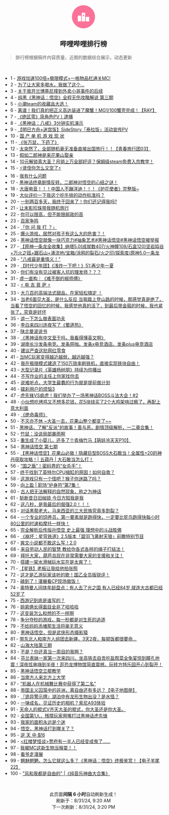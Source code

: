 <div align="center">
    <img src="./assets/icon_rank.png" alt="logo" />
    <h2>哔哩哔哩排行榜</h>
</div>

> 排行榜根据稿件内容质量，近期的数据综合展示，动态更新

<br />

<ul><li><span>1 - <a href=https://www.bilibili.com/BV1Lb421E7dn>游戏加速100倍+极限模式+一格物品栏通关MC!</a></span></li><li><span>2 - <a href=https://www.bilibili.com/BV1N1421b7NL>为了让大家多喝水，我做了这个…</a></span></li><li><span>3 - <a href=https://www.bilibili.com/BV1NW421X7RV>关于我开兰博基尼撞到外卖小哥事件的后续</a></span></li><li><span>4 - <a href=https://www.bilibili.com/BV1ST421z7EW>纯黑《黑神话：悟空》全程无伤攻略解说&nbsp;第三期</a></span></li><li><span>5 - <a href=https://www.bilibili.com/BV1ME4m1R79t>小潮team的收藏品大选！</a></span></li><li><span>6 - <a href=https://www.bilibili.com/BV1zW421Q796>离谱！我们真的把正义高达装进了魔蟹！MG1/100蟹壳完成！【RAY】</a></span></li><li><span>7 - <a href=https://www.bilibili.com/BV1YT421r7pH>《绝区零》简角色PV丨逮捕</a></span></li><li><span>8 - <a href=https://www.bilibili.com/BV1EcHgezEyF>《黑神话：八戒》3分钟实机演示</a></span></li><li><span>9 - <a href=https://www.bilibili.com/BV1ZW421Q7PC>【明日方舟×迷宫饭】SideStory「泰拉饭」活动宣传PV</a></span></li><li><span>10 - <a href=https://www.bilibili.com/BV1Cx4y1s73T>国&nbsp;产&nbsp;单&nbsp;机&nbsp;游&nbsp;戏&nbsp;现&nbsp;状</a></span></li><li><span>11 - <a href=https://www.bilibili.com/BV1sW421X7C2>《张万鼠，下药了》</a></span></li><li><span>12 - <a href=https://www.bilibili.com/BV1B4421o7MT>太突然了，全部随机毫无准备直接出国旅行！！【青春旅行团03】</a></span></li><li><span>13 - <a href=https://www.bilibili.com/BV1u2421o76W>假如二郎神是来花果山娶亲</a></span></li><li><span>14 - <a href=https://www.bilibili.com/BV1M4421f7gu>10元解锁真大圣？月销上万全部好评？保姆级steam免费入宗教学！</a></span></li><li><span>15 - <a href=https://www.bilibili.com/BV1MFsTeWEfm>⚡贤侄你怎么又空了⚡</a></span></li><li><span>16 - <a href=https://www.bilibili.com/BV16M4m117t4>我有什么问题</a></span></li><li><span>17 - <a href=https://www.bilibili.com/BV1eWsxeSESa>黑神话终章剧情反转，二郎神对悟空的心结之谜！</a></span></li><li><span>18 - <a href=https://www.bilibili.com/BV1EHsTeuE6q>大唐电音！！！中国人不蹦洋迪！！！《护花使者》完整版~</a></span></li><li><span>19 - <a href=https://www.bilibili.com/BV1yW421X75w>大伙评价一下我这个吃牛排的动作标准吗？</a></span></li><li><span>20 - <a href=https://www.bilibili.com/BV1xi421z7F6>一别两百多天，我终于回来了！你们还记得我吗?</a></span></li><li><span>21 - <a href=https://www.bilibili.com/BV1LqsweXEVj>让末影珍珠带我随机旅行</a></span></li><li><span>22 - <a href=https://www.bilibili.com/BV1nW421X7SR>你可以限高，但不能限邮政的高</a></span></li><li><span>23 - <a href=https://www.bilibili.com/BV1RM4m1a7Ho>百家争鸣</a></span></li><li><span>24 - <a href=https://www.bilibili.com/BV1rf421i7C7>「你&nbsp;问&nbsp;我&nbsp;打&nbsp;？」</a></span></li><li><span>25 - <a href=https://www.bilibili.com/BV1mZ421578k>爆火游戏，居然对孩子有这么大的危害？！</a></span></li><li><span>26 - <a href=https://www.bilibili.com/BV1RbsTeYE8V>黑神话悟空就像一块巧克力#抽象艺术#黑神话悟空#黑神话悟空被举报</a></span></li><li><span>27 - <a href=https://www.bilibili.com/BV14Z421L7DN>【原神一条龙全收集】纳塔5.0(成就数407/火神瞳108/石盒120)坚岩隘谷+万火之瓯+踞石山+涌流地/宝箱/涂鸦的裂石/火之印/探索度/原神5.0一条龙</a></span></li><li><span>28 - <a href=https://www.bilibili.com/BV18U411m7ha>&quot;八戒最是重情义！&quot;</a></span></li><li><span>29 - <a href=https://www.bilibili.com/BV1Pi421r7SU>【时代少年团】《浅炸一下吧！》51:再少年一夏</a></span></li><li><span>30 - <a href=https://www.bilibili.com/BV1ti421z7V7>你们有没有见过被客人坑的理发师？？？</a></span></li><li><span>31 - <a href=https://www.bilibili.com/BV124421f7pg>虚一直构｜《难不倒的椒师傅》</a></span></li><li><span>32 - <a href=https://www.bilibili.com/BV1Xz421i7Yr>⚡️&nbsp;电&nbsp;吉&nbsp;菩&nbsp;萨&nbsp;⚡️</a></span></li><li><span>33 - <a href=https://www.bilibili.com/BV1974y127GM>大几百的高端法式甜品，在家轻松搞定&nbsp;！</a></span></li><li><span>34 - <a href=https://www.bilibili.com/BV1on4y1f7XJ>当老6面见大圣，是什么反应&nbsp;当我踏上登山路的时候，那感觉真是绝了，当看了悟空的回忆的时候，我感觉他真的活了，到最后带金箍的时候，我也紧张了，究竟是好坏</a></span></li><li><span>35 - <a href=https://www.bilibili.com/BV1b4421o7By>讲一下怎么做表面功夫</a></span></li><li><span>36 - <a href=https://www.bilibili.com/BV1Wf421i7AM>李白来四川连夜写了《蜀道热》</a></span></li><li><span>37 - <a href=https://www.bilibili.com/BV1ef421i7mm>陕北曼波说书</a></span></li><li><span>38 - <a href=https://www.bilibili.com/BV1LE4m197xG>《黑神话有中文至于吗，我看得懂英文啊》</a></span></li><li><span>39 - <a href=https://www.bilibili.com/BV1k7sueSE7U>湖南长沙发条电竞。发条网咖。发条x电竞酒店。发条plus电竞酒店</a></span></li><li><span>40 - <a href=https://www.bilibili.com/BV191421t7Mx>建议严查这批网红零食</a></span></li><li><span>41 - <a href=https://www.bilibili.com/BV1uU411m7hR>当MC玩家变得越近越弱，越远越强？</a></span></li><li><span>42 - <a href=https://www.bilibili.com/BV1aCspeuEyz>我在极限模式建造了150万效率刷铁机，直接实现铁块自由！</a></span></li><li><span>43 - <a href=https://www.bilibili.com/BV1Wbs7e5EmH>大型记录片《英雄杨树朋》持续为你播出</a></span></li><li><span>44 - <a href=https://www.bilibili.com/BV1Bx4y1s7PP>不写作业的主任上你家找你去</a></span></li><li><span>45 - <a href=https://www.bilibili.com/BV1i2sKeAEKV>说难听点，大学生最蠢的行为就是提前做计划</a></span></li><li><span>46 - <a href=https://www.bilibili.com/BV1mBsNeUEzV>碟刹用户的烦恼3</a></span></li><li><span>47 - <a href=https://www.bilibili.com/BV1UU411m7et>虎先锋VS疯虎！我们举办了一场黑神话BOSS斗法大会！#2</a></span></li><li><span>48 - <a href=https://www.bilibili.com/BV1p2421f7TB>小伙想吃烤鸡又不想多花钱，花5块钱买了2个大鸡架啃过瘾了，再配上意大利面</a></span></li><li><span>49 - <a href=https://www.bilibili.com/BV12x4y1s7vj>《绝命毒师》</a></span></li><li><span>50 - <a href=https://www.bilibili.com/BV1eSsKecE9T>不灭亦不休&nbsp;~大圣一去，花果山整个都变了~~</a></span></li><li><span>51 - <a href=https://www.bilibili.com/BV1JU411m77g>黑神话，了解&quot;反派&quot;的故事！善与恶，剧情顶级解析，一二章合集！</a></span></li><li><span>52 - <a href=https://www.bilibili.com/BV1Vi421r7WL>竹鼠：没说局部暴雨啊</a></span></li><li><span>53 - <a href=https://www.bilibili.com/BV1Gy411v7is>重生成了小婴儿，还多了个青梅竹马【萌娃冷天天P10】</a></span></li><li><span>54 - <a href=https://www.bilibili.com/BV1hw4m167Hc>黑神话悟空&nbsp;第七期</a></span></li><li><span>55 - <a href=https://www.bilibili.com/BV1iS421Q76u>【黑神话悟空】花果山必做！隐藏巨型BOSS大石敢当！全属性+20的神丹获取攻略！|&nbsp;五蕴丹&nbsp;|&nbsp;大石敢当怎么打！</a></span></li><li><span>56 - <a href=https://www.bilibili.com/BV1xT421z7EH>“国之盾”！密码界的“女杀手”！</a></span></li><li><span>57 - <a href=https://www.bilibili.com/BV174421f7Th>终于找到了英特尔CPU缩缸的原因！如何自救？</a></span></li><li><span>58 - <a href=https://www.bilibili.com/BV1s2stekEug>这游戏只有一个怪吧？猴子你迷路了吗？</a></span></li><li><span>59 - <a href=https://www.bilibili.com/BV1Dy411H72A>向上盈&nbsp;|&nbsp;职场“护身符”第7集！</a></span></li><li><span>60 - <a href=https://www.bilibili.com/BV1fE421F7Rn>古人把无法解释的自然现象，称之为神话</a></span></li><li><span>61 - <a href=https://www.bilibili.com/BV1yy411H7vf>斩断昔日旧枷锁&nbsp;今日方知我是我</a></span></li><li><span>62 - <a href=https://www.bilibili.com/BV1T4421o7f1>这八秒，是我最后的倔强2.0！！！</a></span></li><li><span>63 - <a href=https://www.bilibili.com/BV1rM4m117sq>对话黑帮老大，马来西亚的三大民族究竟多割裂？</a></span></li><li><span>64 - <a href=https://www.bilibili.com/BV1GnsHeTEtr>一个专业的饲养员，第一要素就是跑得快，一定要比鸵鸟跑得快每小时80公里的时速和摩托一样快！</a></span></li><li><span>65 - <a href=https://www.bilibili.com/BV1a74y1m7Cb>完全解析后传版孙悟空&nbsp;史上最强&nbsp;理想中的斗战胜佛</a></span></li><li><span>66 - <a href=https://www.bilibili.com/BV1ox4y1s71J>《崩坏：星穹铁道》2.5版本「碧羽飞黄射天狼」前瞻特别节目</a></span></li><li><span>67 - <a href=https://www.bilibili.com/BV1Ew4m1r7X4>爽文小说都不敢这么写！2.0</a></span></li><li><span>68 - <a href=https://www.bilibili.com/BV1A2421o7S7>来自劳动人民的智慧&nbsp;教给你各式各样的绳子打结法！</a></span></li><li><span>69 - <a href=https://www.bilibili.com/BV1HM4m1Y7vx>拜托大家，葫芦岛现在非常需要大家的支援和关注！</a></span></li><li><span>70 - <a href=https://www.bilibili.com/BV1PT421z7cE>搭建一架水滑梯玩水实在是太爽了！</a></span></li><li><span>71 - <a href=https://www.bilibili.com/BV1aU411S75i>【星铁】老板让我给他拍张照</a></span></li><li><span>72 - <a href=https://www.bilibili.com/BV1b74y1m7Da>这才是乙游玩家该听的歌！国乙全员版锐评！</a></span></li><li><span>73 - <a href=https://www.bilibili.com/BV13Z421K7G1>磕到了！漫展看CP现场做饭！</a></span></li><li><span>74 - <a href=https://www.bilibili.com/BV1TE4m1R7YD>奥特曼人间体年龄盘点：有人去了光之国&nbsp;有人已经84岁&nbsp;就连大古都已经52岁了</a></span></li><li><span>75 - <a href=https://www.bilibili.com/BV1XM4m1a7VT>西游记到底是谁写的？</a></span></li><li><span>76 - <a href=https://www.bilibili.com/BV1hb42177VT>姐弟俩长得面目全非了哈哈哈</a></span></li><li><span>77 - <a href=https://www.bilibili.com/BV1G4sxemE9d>这变装怎么和想的不一样啊</a></span></li><li><span>78 - <a href=https://www.bilibili.com/BV1ZGsAeZEk7>争分夺秒的游戏，每一秒都是对生死的追逐</a></span></li><li><span>79 - <a href=https://www.bilibili.com/BV1FEsTe3ECZ>不给妈妈添堵那生活将毫无意义</a></span></li><li><span>80 - <a href=https://www.bilibili.com/BV1Gcs3euEzT>黑神话悟空，但是武侠形态摄影猿</a></span></li><li><span>81 - <a href=https://www.bilibili.com/BV16U411S7iq>带东北人和南方人组团去新疆，3天2夜，每顿饭都很要命…</a></span></li><li><span>82 - <a href=https://www.bilibili.com/BV1LM4m1Y7Z4>山海大陆第三期</a></span></li><li><span>83 - <a href=https://www.bilibili.com/BV1v2sKeAEHr>不是？你还真当一周目的我啊？</a></span></li><li><span>84 - <a href=https://www.bilibili.com/BV1uT421z7x7>芬兰表妹一家第一次来四川，坐高铁去自贡吃盐帮菜全兔宴惊到瞳孔地震！深夜炫串嗨到半夜！逛恐龙博物馆简直震撼，玩转方特乐园开心到裂开！</a></span></li><li><span>85 - <a href=https://www.bilibili.com/BV17THGeVE3H>黑神话悟空立棍教学</a></span></li><li><span>86 - <a href=https://www.bilibili.com/BV134421f7yk>当南方人来北方上大学</a></span></li><li><span>87 - <a href=https://www.bilibili.com/BV16E4m197S4>“机器人在机械舞比赛中获得了第二名”</a></span></li><li><span>88 - <a href=https://www.bilibili.com/BV12T421z7wT>帝国主义囚笼中的非洲，离自由还有多远？【电子地图册】</a></span></li><li><span>89 - <a href=https://www.bilibili.com/BV1yZ42157dw>『诡异警示牌』湖泊中有龙形生物出没？是水怪？</a></span></li><li><span>90 - <a href=https://www.bilibili.com/BV1BE4m197ze>一弹成名，见证历史的相机？索尼A93体验</a></span></li><li><span>91 - <a href=https://www.bilibili.com/BV1m1sue8EQc>天命人的棍式V齐天大圣的棍式，你大圣还是你大圣。</a></span></li><li><span>92 - <a href=https://www.bilibili.com/BV1X1WredEdw>全国第1人，残障玩家用嘴打过黑神话虎先锋</a></span></li><li><span>93 - <a href=https://www.bilibili.com/BV1QtsAemEAZ>我家的面积永远是个迷</a></span></li><li><span>94 - <a href=https://www.bilibili.com/BV1gFsuewE4F>悟空，黑神话打到哪关了？</a></span></li><li><span>95 - <a href=https://www.bilibili.com/BV19E421F7MA>逆&nbsp;天&nbsp;中&nbsp;配6</a></span></li><li><span>96 - <a href=https://www.bilibili.com/BV1VbsNedEFV>&lt;红楼梦怪谈&gt;贾府有一半人已经变成鬼了……</a></span></li><li><span>97 - <a href=https://www.bilibili.com/BV1HZ421K7Ag>我被MC这新生物当猴耍！！</a></span></li><li><span>98 - <a href=https://www.bilibili.com/BV1Zr421P7Th>看爷走漫展</a></span></li><li><span>99 - <a href=https://www.bilibili.com/BV1YE4m1Q7sV>魑魅魍魉，怎么它就这么多？《黑神话：悟空》终极鉴赏！【电子羊尾22】</a></span></li><li><span>100 - <a href=https://www.bilibili.com/BV1vW421X7Gu>&quot;风和我都是自由的&quot;&nbsp;|《纯音乐神曲大合集》</a></span></li></ul>

<br />

<p align=center>此页面<b>间隔 6 小时</b>自动刷新生成！<br>刷新于：8/31/24, 9:20 AM<br>下一次刷新：8/31/24, 3:20 PM</p>
